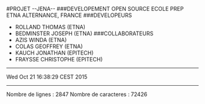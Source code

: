 #PROJET --JENA--
###DEVELOPEMENT OPEN SOURCE
ECOLE PREP ETNA ALTERNANCE, FRANCE
###DEVELOPEURS
- ROLLAND THOMAS (ETNA)
- BEDMINSTER JOSEPH (ETNA)
###COLLABORATEURS
- AZIS WINDA (ETNA)
- COLAS GEOFFREY (ETNA)
- KAUCH JONATHAN (EPITECH)
- FRAYSSE CHRISTOPHE (EPITECH)
___________________________
Wed Oct 21 16:38:29 CEST 2015
___________________________
Nombre de lignes : 
    2847
Nombre de caracteres : 
   72426
